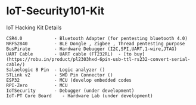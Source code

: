 # IoT-Security101-Kit
IoT Hacking Kit Details

    CSR4.0            - Bluetooth Adapter (for pentesting bluetooth 4.0) 
    NRF52840          - BLE Dongle , Zigbee , Thread pentesting purpose
    BusPirate         - Hardware Debugger (I2C,SPI,UART,1-wire,JTAG)
    UART Cable        - UART cable (FT232RL)  - [to buy](https://robu.in/product/pl2303hxd-6pin-usb-ttl-rs232-convert-serial-cable/)
    Salaelogic 8 Pin  - Logic analyzer ()
    STLink v2         - SWD Pin Connector ()
    ESP32             - MCU (develop embedded codes 
    RPI-Zero          - MCU
    IoTSecurity       - Debugger (under development)
    IoT-PT Core Board    - Hardware Lab (under development)
